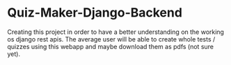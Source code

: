 # Quiz-Maker-Django-Backend

Creating this project in order to have a better understanding on the working os django rest apis. The average user will be able to create whole tests / quizzes using this webapp and maybe download them as pdfs (not sure yet).